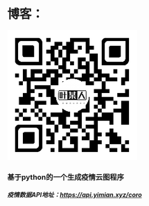 # 博客：

![博客地址](https://github.com/YeSomeone/python-CloudAtlas/blob/master/%E5%8D%9A%E5%AE%A2.png)

### 基于python的一个生成疫情云图程序

##### 疫情数据API地址：https://api.yimian.xyz/coro



